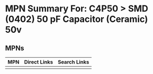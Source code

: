 



# MPN Summary For: C4P50 > SMD (0402) 50 pF Capacitor (Ceramic) 50v

## MPNs
  

|MPN|Direct Links|Search Links|
| :--- | :--- | :--- |
||||
